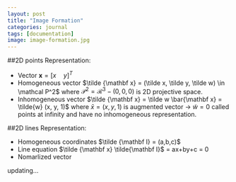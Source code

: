 ```yaml
---
layout: post
title: "Image Formation"
categories: journal
tags: [documentation]
image: image-formation.jpg
---
```

##2D points
Representation:
* Vector $\mathbf x=[x\quad y]^T$  
* Homogeneous vector  $\tilde {\mathbf x} = (\tilde x, \tilde y, \tilde w) \in \mathcal P^2$  where $\mathcal P^2 = \mathcal R^3 - (0,0,0)$ is 2D projective space.  
* Inhomogeneous vector $\tilde {\mathbf x} = \tilde w \bar{\mathbf x} = \tilde{w} (x, y, 1)$  where $\bar x = (x,y,1)$ is augmented vector -> $\tilde w = 0$ called points at infinity and have no inhomogeneous representation.  

##2D lines
Representation:
* Homogeneous coordinates $\tilde {\mathbf I} = (a,b,c)$
* Line equation $\tilde {\mathbf x} \tilde{\mathbf I}$ = ax+by+c = 0
* Nomarlized vector 

updating...


<!--stackedit_data:
eyJoaXN0b3J5IjpbMTA5MTUzODM5NiwtNjI0MTIwOTY3LDQxND
U2MjQ0OSwxMDM0NzcyMjgsLTIxMjkzMjgxMTEsMTcwNTE4OSwt
MjA0MzYzMTU0NywxMjI3MDQ0ODA5LDE1MTU3MDk0NDcsNjk3Mz
Q4MDAzLC0xMzI3NzM0OTk5LC0xNjYwOTI3OTM3LC0xOTgxMjc4
MDEwLC01MTk1NTk2NjYsMjA2MTI2MjM1MCwtNzU3NTk1MTIwLC
03NDI1NjEzNjNdfQ==
-->